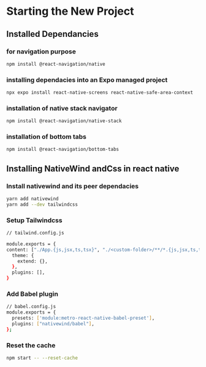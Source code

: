 # Starting the New Project

## Installed Dependancies

### for navigation purpose

``` bash
npm install @react-navigation/native
```

### installing dependacies into an Expo managed project
``` bash 
npx expo install react-native-screens react-native-safe-area-context
```

### installation of native stack navigator
``` bash
npm install @react-navigation/native-stack
```

### installation of bottom tabs
``` bash 
npm install @react-navigation/bottom-tabs
```

## Installing NativeWind andCss in react native 

### Install nativewind and its peer dependacies

``` bash 
yarn add nativewind
yarn add --dev tailwindcss
```

### Setup Tailwindcss

``` bash
// tailwind.config.js

module.exports = {
content: ["./App.{js,jsx,ts,tsx}", "./<custom-folder>/**/*.{js,jsx,ts,tsx}"],
  theme: {
    extend: {},
  },
  plugins: [],
}
```

### Add Babel plugin
``` bash 
// babel.config.js
module.exports = {
  presets: ['module:metro-react-native-babel-preset'],
  plugins: ["nativewind/babel"],
};
```

### Reset the cache
``` bash 
npm start -- --reset-cache
```

